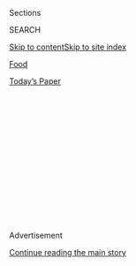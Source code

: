 <div id="app">

<div>

<div>

<div>

<div class="NYTAppHideMasthead css-1q2w90k e1suatyy0">

<div class="section css-ui9rw0 e1suatyy2">

<div class="css-eph4ug er09x8g0">

<div class="css-6n7j50">

</div>

<span class="css-1dv1kvn">Sections</span>

<div class="css-10488qs">

<span class="css-1dv1kvn">SEARCH</span>

</div>

[Skip to content](#site-content)[Skip to site
index](#site-index)

</div>

<div id="masthead-section-label" class="css-1wr3we4 eaxe0e00">

[Food](https://www.nytimes3xbfgragh.onion/section/food)

</div>

<div class="css-10698na e1huz5gh0">

</div>

</div>

<div id="masthead-bar-one" class="section hasLinks css-15hmgas e1csuq9d3">

<div class="css-uqyvli e1csuq9d0">

</div>

<div class="css-1uqjmks e1csuq9d1">

</div>

<div class="css-9e9ivx">

[](https://myaccount.nytimes3xbfgragh.onion/auth/login?response_type=cookie&client_id=vi)

</div>

<div class="css-1bvtpon e1csuq9d2">

[Today’s
Paper](https://www.nytimes3xbfgragh.onion/section/todayspaper)

</div>

</div>

</div>

</div>

<div data-aria-hidden="false">

<div id="site-content" data-role="main">

<div>

<div class="css-1aor85t" style="opacity:0.000000001;z-index:-1;visibility:hidden">

<div class="css-1hqnpie">

<div class="css-epjblv">

<span class="css-17xtcya">[Food](/section/food)</span><span class="css-x15j1o">|</span><span class="css-fwqvlz">A
New Alinea Plans to Serve Emotions as Well as
Entrees</span>

</div>

<div class="css-k008qs">

<div class="css-1iwv8en">

<span class="css-18z7m18"></span>

<div>

</div>

</div>

<span class="css-1n6z4y">https://nyti.ms/1TjGc35</span>

<div class="css-1705lsu">

<div class="css-4xjgmj">

<div class="css-4skfbu" data-role="toolbar" data-aria-label="Social Media Share buttons, Save button, and Comments Panel with current comment count" data-testid="share-tools">

  - 
  - 
  - 
  - 
    
    <div class="css-6n7j50">
    
    </div>

  - 
  - 

</div>

</div>

</div>

</div>

</div>

</div>

<div class="css-13pd83m">

</div>

<div id="top-wrapper" class="css-1sy8kpn">

<div id="top-slug" class="css-l9onyx">

Advertisement

</div>

[Continue reading the main
story](#after-top)

<div class="ad top-wrapper" style="text-align:center;height:100%;display:block;min-height:250px">

<div id="top" class="place-ad" data-position="top" data-size-key="top">

</div>

</div>

<div id="after-top">

</div>

</div>

<div id="sponsor-wrapper" class="css-1hyfx7x">

<div id="sponsor-slug" class="css-19vbshk">

Supported by

</div>

[Continue reading the main
story](#after-sponsor)

<div id="sponsor" class="ad sponsor-wrapper" style="text-align:center;height:100%;display:block">

</div>

<div id="after-sponsor">

</div>

</div>

<div class="css-1vkm6nb ehdk2mb0">

# A New Alinea Plans to Serve Emotions as Well as Entrees

</div>

<div class="css-79elbk" data-testid="photoviewer-wrapper">

<div class="css-z3e15g" data-testid="photoviewer-wrapper-hidden">

</div>

<div class="css-1a48zt4 ehw59r15" data-testid="photoviewer-children">

![<span class="css-16f3y1r e13ogyst0" data-aria-hidden="true">From left,
the chef Grant Achatz, the chef de cuisine Simon Davies, the executive
chef Mike Bagale and the artist Thomas Masters discuss changes in the
main dining room at Alinea in
Chicago.</span><span class="css-cnj6d5 e1z0qqy90" itemprop="copyrightHolder"><span class="css-1ly73wi e1tej78p0">Credit...</span><span><span>Nathan
Weber for The New York
Times</span></span></span>](https://static01.graylady3jvrrxbe.onion/images/2016/05/04/dining/04ALINEA5/04ALINEA5-articleLarge.jpg?quality=75&auto=webp&disable=upscale)

</div>

</div>

<div class="css-xt80pu e12qa4dv0">

<div class="css-18e8msd">

<div class="css-vp77d3 epjyd6m0">

<div class="css-1baulvz">

By <span class="css-1baulvz last-byline" itemprop="name">Kevin
Pang</span>

</div>

</div>

  - April 29,
    2016

  - 
    
    <div class="css-4xjgmj">
    
    <div class="css-d8bdto" data-role="toolbar" data-aria-label="Social Media Share buttons, Save button, and Comments Panel with current comment count" data-testid="share-tools">
    
      - 
      - 
      - 
      - 
        
        <div class="css-6n7j50">
        
        </div>
    
      - 
      - 
    
    </div>
    
    </div>

</div>

</div>

<div class="section meteredContent css-1r7ky0e" name="articleBody" itemprop="articleBody">

<div class="css-1fanzo5 StoryBodyCompanionColumn">

<div class="css-53u6y8">

CHICAGO — In the weeks leading up to the reboot of his
[three-Michelin-star](http://www.nytimes3xbfgragh.onion/2010/11/17/dining/17alinea.html)
restaurant [Alinea](http://alinearestaurant.com/), the chef Grant Achatz
and his team have staged a series of wildly experimental pop-up dinners.
Perhaps the most startling moment one night came when diners were given
an envelope bearing a simple message: “Please, shut up.”

The dining room was suddenly bathed in harsh bright light as waiters in
white coveralls served a monochromatic dish of Marcona almonds,
clamshell mushrooms and white asparagus in a white velouté on white
plates atop white tablecloths. Servers, with a finger poised over lips,
signaled everyone to eat in silence.

</div>

</div>

<div class="css-79elbk" data-testid="photoviewer-wrapper">

<div class="css-z3e15g" data-testid="photoviewer-wrapper-hidden">

</div>

<div class="css-1a48zt4 ehw59r15" data-testid="photoviewer-children">

![<span class="css-16f3y1r e13ogyst0" data-aria-hidden="true">The
second-floor dining area at
Alinea.</span><span class="css-cnj6d5 e1z0qqy90" itemprop="copyrightHolder"><span class="css-1ly73wi e1tej78p0">Credit...</span><span>Nathan
Weber for The New York
Times</span></span>](https://static01.graylady3jvrrxbe.onion/images/2016/05/04/dining/04ALINEA1/04ALINEA1-articleLarge.jpg?quality=75&auto=webp&disable=upscale)

</div>

</div>

<div class="css-1fanzo5 StoryBodyCompanionColumn">

<div class="css-53u6y8">

Minutes later, the room plunged into near darkness to the ominous guitar
intro of “Paint It Black.” Servers described the next dish in a frantic
manner: a duck stew with mushroom, blackberry and Chinese vinegar
reduction, blackened forbidden rice and fried black lentils. The food
was so dark, it was difficult to tell if one had finished it.

</div>

</div>

<div class="css-1fanzo5 StoryBodyCompanionColumn">

<div class="css-53u6y8">

That one-two punch, Mr. Achatz later said, was meant to convey a sense
of tension and release, a ride from valley to peak along the emotional
sine curve.

<div class="css-79elbk" data-testid="photoviewer-wrapper">

<div class="css-z3e15g" data-testid="photoviewer-wrapper-hidden">

</div>

<div class="css-1a48zt4 ehw59r15" data-testid="photoviewer-children">

<div class="css-zgakxe erfvjey0">

<span class="css-1ly73wi e1tej78p0">Image</span>

<div class="css-zjzyr8">

<div data-testid="lazyimage-container" style="height:580px">

</div>

</div>

</div>

<span class="css-16f3y1r e13ogyst0" data-aria-hidden="true">The interior
staircase.</span><span class="css-cnj6d5 e1z0qqy90" itemprop="copyrightHolder"><span class="css-1ly73wi e1tej78p0">Credit...</span><span>Nathan
Weber for The New York Times</span></span>

</div>

</div>

And while he has no plans to stage anything as extreme once the
restaurant opens, it may provide some clues about his intentions for one
of the world’s most renowned, and unpredictable, restaurants.

Alinea, which on Monday [won a James Beard
Award](http://www.nytimes3xbfgragh.onion/2016/05/03/dining/james-beard-awards-2016.html?ref=dining&_r=0)
for Outstanding Restaurant, has been closed since New Year’s Day for a
seven-figure gut renovation and conceptual reset. It is scheduled to
reopen in the coming weeks; the pop-up dinners, called the Progression,
were served in the space that previously housed Moto, a restaurant owned
by the late chef [Homaro
Cantu](http://www.nytimes3xbfgragh.onion/2015/04/18/dining/trying-to-make-sense-of-homaro-cantus-death.html).

</div>

</div>

<div class="css-79elbk" data-testid="photoviewer-wrapper">

<div class="css-z3e15g" data-testid="photoviewer-wrapper-hidden">

</div>

<div class="css-1a48zt4 ehw59r15" data-testid="photoviewer-children">

<div class="css-1xdhyk6 erfvjey0">

<span class="css-1ly73wi e1tej78p0">Image</span>

<div class="css-zjzyr8">

<div data-testid="lazyimage-container" style="height:257.77777777777777px">

</div>

</div>

</div>

<span class="css-16f3y1r e13ogyst0" data-aria-hidden="true">A dish
containing duck, huitlacoche, strawberry and white corn on an acrylic
art piece designed to act as a
plate.</span><span class="css-cnj6d5 e1z0qqy90" itemprop="copyrightHolder"><span class="css-1ly73wi e1tej78p0">Credit...</span><span>Nathan
Weber for The New York Times</span></span>

</div>

</div>

<div class="css-1fanzo5 StoryBodyCompanionColumn">

<div class="css-53u6y8">

Mr. Achatz, 42, said his cooking would rely less on the pyrotechnics of
molecular gastronomy that he favored as a 30-year-old. These days, he
said, it’s about “less shock value.” What intrigues him now is how to
enhance the dining experience by evoking emotions.

</div>

</div>

<div class="css-1fanzo5 StoryBodyCompanionColumn">

<div class="css-53u6y8">

“A good cook will understand nuances in layers of flavors through
seasoning: maybe it’s acid, spice, bitterness,” Mr. Achatz said in an
interview at the restaurant. “We want to keep that going. How do we
season with sound? With light? With elements of emotions? For us, that
makes the experience more complex and
nuanced.”

</div>

</div>

<div style="max-width:100%;margin:0 auto">

<div class="css-17dprlf" data-id="100000003897242" data-slug="embed-Pinterest-Food-News" style="max-width:300px">

</div>

</div>

<div class="css-1fanzo5 StoryBodyCompanionColumn">

<div class="css-53u6y8">

Through highs ([Ruth
Reichl](http://www.nytimes3xbfgragh.onion/2015/09/16/dining/ruth-reichl-my-kitchen-year.html)
proclaimed it the best restaurant in America in Gourmet in 2006) and
lows (Mr. Achatz’s bout with cancer in 2007), Alinea has operated
continuously in the upscale Lincoln Park neighborhood since its first
day, May 4, 2005. The reopened Alinea will be a brand-new restaurant in
everything but the name.

Every signature Alinea dish (the one-bite dumpling bursting with black
truffle broth, an edible helium balloon of green apple taffy, spring
vegetables graffitied with spray-painted carrot juice) is gone. New
dishes have yet to be worked out, but the goal will be purity of flavor:
peak-season fava beans, for instance, dressed with lavender and olive
oil. “The complexity comes in its simplicity,” Mr. Achatz
said.

</div>

</div>

<div class="css-79elbk" data-testid="photoviewer-wrapper">

<div class="css-z3e15g" data-testid="photoviewer-wrapper-hidden">

</div>

<div class="css-1a48zt4 ehw59r15" data-testid="photoviewer-children">

<div class="css-1xdhyk6 erfvjey0">

<span class="css-1ly73wi e1tej78p0">Image</span>

<div class="css-zjzyr8">

<div data-testid="lazyimage-container" style="height:257.77777777777777px">

</div>

</div>

</div>

<span class="css-16f3y1r e13ogyst0" data-aria-hidden="true">A dish
containing Dungeness crab, spaghetti squash, curry and
coconut.</span><span class="css-cnj6d5 e1z0qqy90" itemprop="copyrightHolder"><span class="css-1ly73wi e1tej78p0">Credit...</span><span>Nathan
Weber for The New York Times</span></span>

</div>

</div>

<div class="css-1fanzo5 StoryBodyCompanionColumn">

<div class="css-53u6y8">

The most significant change is the restaurant’s interior. Its minimalist
stainless steel and glass have been replaced by warm tones, plush
banquette seating and ornate crown molding that brings to mind
turn-of-the-century Parisian rowhouses. Classicism is punctuated by
modern touches, like a tabletop made with a translucent resin that makes
plates look as if they float.

</div>

</div>

<div class="css-1fanzo5 StoryBodyCompanionColumn">

<div class="css-53u6y8">

The downstairs oval-shaped room, known as the Gallery, has been fitted
out like a performance space, with lighting and sound systems that can
be synchronized using an iPad. Furniture can be moved in and out with
ease, turning a seated area into an open cocktail-lounge space. Halfway
up the curving staircase is a nook where a musician or poet may
perform.

</div>

</div>

<div class="css-79elbk" data-testid="photoviewer-wrapper">

<div class="css-z3e15g" data-testid="photoviewer-wrapper-hidden">

</div>

<div class="css-1a48zt4 ehw59r15" data-testid="photoviewer-children">

<div class="css-1xdhyk6 erfvjey0">

<span class="css-1ly73wi e1tej78p0">Image</span>

<div class="css-zjzyr8">

<div data-testid="lazyimage-container" style="height:257.77777777777777px">

</div>

</div>

</div>

<span class="css-16f3y1r e13ogyst0" data-aria-hidden="true">Purple shiso
tea, redbud flowers, ice fish wafer and miso atop a block of
ice.</span><span class="css-cnj6d5 e1z0qqy90" itemprop="copyrightHolder"><span class="css-1ly73wi e1tej78p0">Credit...</span><span>Nathan
Weber for The New York Times</span></span>

</div>

</div>

<div class="css-1fanzo5 StoryBodyCompanionColumn">

<div class="css-53u6y8">

Every ceiling tile has up to four brass anchors that can hold nearly 100
pounds in weight. Mr. Achatz envisions suspending legs of Ibérico ham,
or baskets where diners forage for their next course.

The first thing to hang from the anchors will be paintings by the
Chicago artist [Thomas
Masters](http://www.thomasmastersgallery.com/artist_view/?id=28). During
the meal, they will be unhooked from the ceiling and a course will be
plated atop the acrylic panels, making a visual connection between the
colors and textures in the food and the artwork.

The Gallery is closest in spirit to the playful, and polarizing,
experiments conducted at the pop-up dinners. Like a theatrical
presentation, meals at the Gallery will be limited to 16 diners for each
seating, with a set start time. (Mr. Achatz and his business partner,
Nick Kokonas, have already pioneered [the selling of
tickets](http://www.nytimes3xbfgragh.onion/2010/05/05/dining/05achatz.html)
at their restaurants.)

He said Gallery meals would cost more than those upstairs, where he
would offer a more traditional sit-down dining experience.

Though servers are unlikely to ask diners to “please, shut up,” the
pop-up dinners’ spirit of experimentation will carry over to the new
restaurant.

“We’re not really worried so much about offending anybody as we are
trying to keep our beliefs true,” the executive chef, Mike Bagale, said.
“Being normal is a fear.”

</div>

</div>

</div>

<div>

</div>

<div>

</div>

<div>

</div>

<div>

<div id="bottom-wrapper" class="css-1ede5it">

<div id="bottom-slug" class="css-l9onyx">

Advertisement

</div>

[Continue reading the main
story](#after-bottom)

<div id="bottom" class="ad bottom-wrapper" style="text-align:center;height:100%;display:block;min-height:90px">

</div>

<div id="after-bottom">

</div>

</div>

</div>

</div>

</div>

## Site Index

<div>

</div>

## Site Information Navigation

  - [© <span>2020</span> <span>The New York Times
    Company</span>](https://help.nytimes3xbfgragh.onion/hc/en-us/articles/115014792127-Copyright-notice)

<!-- end list -->

  - [NYTCo](https://www.nytco.com/)
  - [Contact
    Us](https://help.nytimes3xbfgragh.onion/hc/en-us/articles/115015385887-Contact-Us)
  - [Work with us](https://www.nytco.com/careers/)
  - [Advertise](https://nytmediakit.com/)
  - [T Brand Studio](http://www.tbrandstudio.com/)
  - [Your Ad
    Choices](https://www.nytimes3xbfgragh.onion/privacy/cookie-policy#how-do-i-manage-trackers)
  - [Privacy](https://www.nytimes3xbfgragh.onion/privacy)
  - [Terms of
    Service](https://help.nytimes3xbfgragh.onion/hc/en-us/articles/115014893428-Terms-of-service)
  - [Terms of
    Sale](https://help.nytimes3xbfgragh.onion/hc/en-us/articles/115014893968-Terms-of-sale)
  - [Site
    Map](https://spiderbites.nytimes3xbfgragh.onion)
  - [Help](https://help.nytimes3xbfgragh.onion/hc/en-us)
  - [Subscriptions](https://www.nytimes3xbfgragh.onion/subscription?campaignId=37WXW)

</div>

</div>

</div>

</div>
